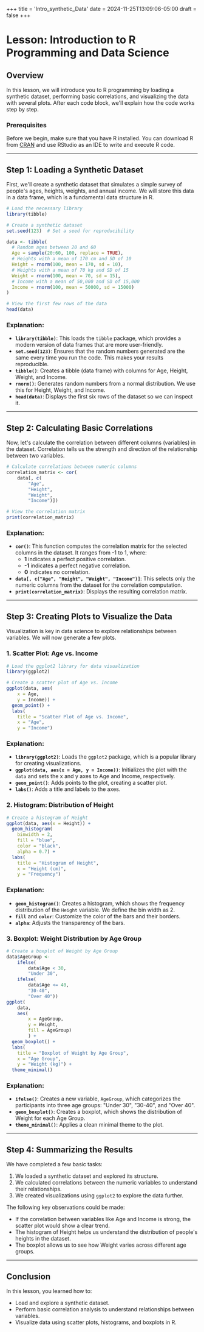 +++
title = 'Intro_synthetic_Data'
date = 2024-11-25T13:09:06-05:00
draft = false
+++

# Lesson: Introduction to R Programming and Data Science

## Overview
In this lesson, we will introduce you to R programming by loading a synthetic dataset, performing basic correlations, and visualizing the data with several plots. After each code block, we'll explain how the code works step by step.

### Prerequisites
Before we begin, make sure that you have R installed. You can download R from [CRAN](https://cran.r-project.org/) and use RStudio as an IDE to write and execute R code.

---

## Step 1: Loading a Synthetic Dataset

First, we'll create a synthetic dataset that simulates a simple survey of people's ages, heights, weights, and annual income. We will store this data in a data frame, which is a fundamental data structure in R.

```r
# Load the necessary library
library(tibble)

# Create a synthetic dataset
set.seed(123)  # Set a seed for reproducibility

data <- tibble(
  # Random ages between 20 and 60
  Age = sample(20:60, 100, replace = TRUE),  
  # Heights with a mean of 170 cm and SD of 10
  Height = rnorm(100, mean = 170, sd = 10),  
  # Weights with a mean of 70 kg and SD of 15
  Weight = rnorm(100, mean = 70, sd = 15),   
  # Income with a mean of 50,000 and SD of 15,000
  Income = rnorm(100, mean = 50000, sd = 15000)
)

# View the first few rows of the data
head(data)
```

### Explanation:
- **`library(tibble)`**: This loads the `tibble` package, which provides a modern version of data frames that are more user-friendly.
- **`set.seed(123)`**: Ensures that the random numbers generated are the same every time you run the code. This makes your results reproducible.
- **`tibble()`**: Creates a tibble (data frame) with columns for Age, Height, Weight, and Income.
- **`rnorm()`**: Generates random numbers from a normal distribution. We use this for Height, Weight, and Income.
- **`head(data)`**: Displays the first six rows of the dataset so we can inspect it.

---

## Step 2: Calculating Basic Correlations

Now, let's calculate the correlation between different columns (variables) in the dataset. Correlation tells us the strength and direction of the relationship between two variables.

```r
# Calculate correlations between numeric columns
correlation_matrix <- cor(
    data[, c(
        "Age",
        "Height",
        "Weight",
        "Income")])

# View the correlation matrix
print(correlation_matrix)
```

### Explanation:
- **`cor()`**: This function computes the correlation matrix for the selected columns in the dataset. It ranges from -1 to 1, where:
  - **1** indicates a perfect positive correlation.
  - **-1** indicates a perfect negative correlation.
  - **0** indicates no correlation.
- **`data[, c("Age", "Height", "Weight", "Income")]`**: This selects only the numeric columns from the dataset for the correlation computation.
- **`print(correlation_matrix)`**: Displays the resulting correlation matrix.

---

## Step 3: Creating Plots to Visualize the Data

Visualization is key in data science to explore relationships between variables. We will now generate a few plots.

### 1. Scatter Plot: Age vs. Income

```r
# Load the ggplot2 library for data visualization
library(ggplot2)

# Create a scatter plot of Age vs. Income
ggplot(data, aes(
    x = Age,
    y = Income)) +
  geom_point() +
  labs(
    title = "Scatter Plot of Age vs. Income",
    x = "Age",
    y = "Income")
```

### Explanation:
- **`library(ggplot2)`**: Loads the `ggplot2` package, which is a popular library for creating visualizations.
- **`ggplot(data, aes(x = Age, y = Income))`**: Initializes the plot with the `data` and sets the x and y axes to Age and Income, respectively.
- **`geom_point()`**: Adds points to the plot, creating a scatter plot.
- **`labs()`**: Adds a title and labels to the axes.

### 2. Histogram: Distribution of Height

```r
# Create a histogram of Height
ggplot(data, aes(x = Height)) +
  geom_histogram(
    binwidth = 2,
    fill = "blue",
    color = "black",
    alpha = 0.7) +
  labs(
    title = "Histogram of Height",
    x = "Height (cm)",
    y = "Frequency")
```

### Explanation:
- **`geom_histogram()`**: Creates a histogram, which shows the frequency distribution of the `Height` variable. We define the bin width as 2.
- **`fill`** and **`color`**: Customize the color of the bars and their borders.
- **`alpha`**: Adjusts the transparency of the bars.

### 3. Boxplot: Weight Distribution by Age Group

```r
# Create a boxplot of Weight by Age Group
data$AgeGroup <- 
    ifelse(
        data$Age < 30, 
        "Under 30", 
    ifelse(
        data$Age <= 40, 
        "30-40", 
        "Over 40"))
ggplot(
    data,
    aes(
        x = AgeGroup,
        y = Weight,
        fill = AgeGroup)
        ) +
  geom_boxplot() +
  labs(
    title = "Boxplot of Weight by Age Group",
    x = "Age Group",
    y = "Weight (kg)") +
  theme_minimal()
```

### Explanation:
- **`ifelse()`**: Creates a new variable, `AgeGroup`, which categorizes the participants into three age groups: "Under 30", "30-40", and "Over 40".
- **`geom_boxplot()`**: Creates a boxplot, which shows the distribution of Weight for each Age Group.
- **`theme_minimal()`**: Applies a clean minimal theme to the plot.

---

## Step 4: Summarizing the Results

We have completed a few basic tasks:
1. We loaded a synthetic dataset and explored its structure.
2. We calculated correlations between the numeric variables to understand their relationships.
3. We created visualizations using `ggplot2` to explore the data further.

The following key observations could be made:
- If the correlation between variables like Age and Income is strong, the scatter plot would show a clear trend.
- The histogram of Height helps us understand the distribution of people's heights in the dataset.
- The boxplot allows us to see how Weight varies across different age groups.

---

## Conclusion

In this lesson, you learned how to:
- Load and explore a synthetic dataset.
- Perform basic correlation analysis to understand relationships between variables.
- Visualize data using scatter plots, histograms, and boxplots in R.
